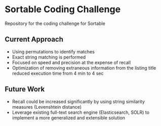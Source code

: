 # Sortable Coding Challenge 
Repository for the coding challenge for Sortable 

## Current Approach

- Using permutations to identify matches
- Exact string matching is performed
- Focused on speed and precision at the expense of recall
- Optimization of removing extraneous information from the listing title reduced execution time from 4 min to 4 sec

## Future Work

- Recall could be increased significantly by using string similarity measures (Levenshtein distance)
- Leverage existing full-text search engine (Elasticsearch, SOLR) to implement a more generalized and extensible solution

